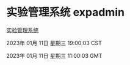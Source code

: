 # 实验管理系统 expadmin
[实验管理系统](http://:56808/expadmin-782313d2-e1b1-4ea7-932e-3a55e6a1a4d0/)

2023年 01月 11日 星期三 19:00:03 CST

2023年 01月 11日 星期三 11:00:03 GMT
